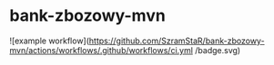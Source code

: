 # bank-zbozowy-mvn
![example workflow](https://github.com/SzramStaR/bank-zbozowy-mvn/actions/workflows/.github/workflows/ci.yml
/badge.svg)
